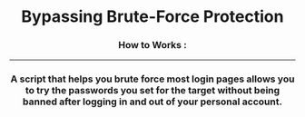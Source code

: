 
<h1 align="center">Bypassing Brute-Force Protection</h1>
<h3 align="center">How to Works : </h3>

---
<h3 align="center">A script that helps you brute force most login pages allows you to try the passwords you set for the target without being banned after logging in and out of your personal account.</h3>

